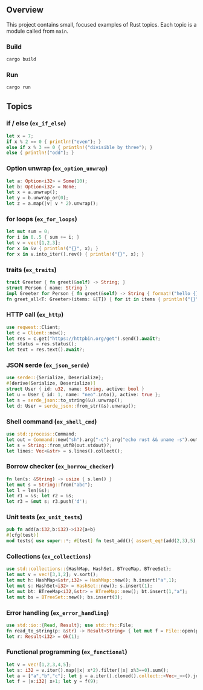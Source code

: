## Overview

This project contains small, focused examples of Rust topics. Each topic is a module called from `main`.

### Build

```bash
cargo build
```

### Run

```bash
cargo run
```

## Topics

### if / else (`ex_if_else`)
```rust
let x = 7;
if x % 2 == 0 { println!("even"); }
else if x % 3 == 0 { println!("divisible by three"); }
else { println!("odd"); }
```

### Option unwrap (`ex_option_unwrap`)
```rust
let a: Option<i32> = Some(10);
let b: Option<i32> = None;
let x = a.unwrap();
let y = b.unwrap_or(0);
let z = a.map(|v| v * 2).unwrap();
```

### for loops (`ex_for_loops`)
```rust
let mut sum = 0;
for i in 0..5 { sum += i; }
let v = vec![1,2,3];
for x in &v { println!("{}", x); }
for x in v.into_iter().rev() { println!("{}", x); }
```

### traits (`ex_traits`)
```rust
trait Greeter { fn greet(&self) -> String; }
struct Person { name: String }
impl Greeter for Person { fn greet(&self) -> String { format!("hello {}", self.name) } }
fn greet_all<T: Greeter>(items: &[T]) { for it in items { println!("{}", it.greet()); } }
```

### HTTP call (`ex_http`)
```rust
use reqwest::Client;
let c = Client::new();
let res = c.get("https://httpbin.org/get").send().await?;
let status = res.status();
let text = res.text().await?;
```

### JSON serde (`ex_json_serde`)
```rust
use serde::{Serialize, Deserialize};
#[derive(Serialize, Deserialize)]
struct User { id: u32, name: String, active: bool }
let u = User { id: 1, name: "neo".into(), active: true };
let s = serde_json::to_string(&u).unwrap();
let d: User = serde_json::from_str(&s).unwrap();
```

### Shell command (`ex_shell_cmd`)
```rust
use std::process::Command;
let out = Command::new("sh").arg("-c").arg("echo rust && uname -s").output()?;
let s = String::from_utf8(out.stdout)?;
let lines: Vec<&str> = s.lines().collect();
```

### Borrow checker (`ex_borrow_checker`)
```rust
fn len(s: &String) -> usize { s.len() }
let mut s = String::from("abc");
let l = len(&s);
let r1 = &s; let r2 = &s;
let r3 = &mut s; r3.push('d');
```

### Unit tests (`ex_unit_tests`)
```rust
pub fn add(a:i32,b:i32)->i32{a+b}
#[cfg(test)]
mod tests{ use super::*; #[test] fn test_add(){ assert_eq!(add(2,3),5); } }
```

### Collections (`ex_collections`)
```rust
use std::collections::{HashMap, HashSet, BTreeMap, BTreeSet};
let mut v = vec![3,1,2]; v.sort();
let mut h: HashMap<&str,i32> = HashMap::new(); h.insert("a",1);
let mut s: HashSet<i32> = HashSet::new(); s.insert(1);
let mut bt: BTreeMap<i32,&str> = BTreeMap::new(); bt.insert(1,"a");
let mut bs = BTreeSet::new(); bs.insert(3);
```

### Error handling (`ex_error_handling`)
```rust
use std::io::{Read, Result}; use std::fs::File;
fn read_to_string(p: &str) -> Result<String> { let mut f = File::open(p)?; let mut s = String::new(); f.read_to_string(&mut s)?; Ok(s) }
let r: Result<i32> = Ok(1);
```

### Functional programming (`ex_functional`)
```rust
let v = vec![1,2,3,4,5];
let s: i32 = v.iter().map(|x| x*2).filter(|x| x%3==0).sum();
let a = ["a","b","c"]; let j = a.iter().cloned().collect::<Vec<_>>().join("-");
let f = |x:i32| x+1; let y = f(9);
```